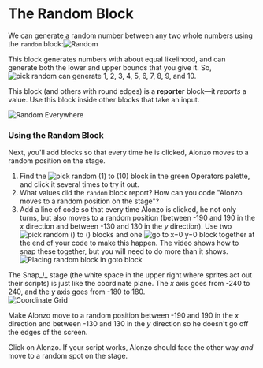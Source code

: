 # The Random Block

We can generate a random number between any two whole numbers using the `random` block:![Random](https://beautyjoy.github.io/bjc-r/img/blocks/pick-random-1-to-10.png)

This block generates numbers with about equal likelihood, and can generate both the lower and upper bounds that you give it. So, ![pick random](https://beautyjoy.github.io/bjc-r/img/blocks/pick-random-1-to-10.png) can generate 1, 2, 3, 4, 5, 6, 7, 8, 9, and 10.

This block \(and others with round edges\) is a **reporter** block—it _reports_ a value. Use this block inside other blocks that take an input.

![Random Everywhere](https://beautyjoy.github.io/bjc-r/img/prog/pick-random-block-inside-various-blocks.png)



### Using the Random Block

Next, you'll add blocks so that every time he is clicked, Alonzo moves to a random position on the stage.

1. Find the ![pick random \(1\) to \(10\)](https://bjc.edc.org/Sept2015/bjc-r/img/blocks/pick-random-1-to-10.png) block in the green Operators palette, and click it several times to try it out.
2. What values did the `random` block report? How can you code "Alonzo moves to a random position on the stage"?
3. Add a line of code so that every time Alonzo is clicked, he not only turns, but also moves to a random position \(between -190 and 190 in the _x_ direction and between -130 and 130 in the _y_ direction\). Use two ![pick random \(\) to \(\)](https://bjc.edc.org/Sept2015/bjc-r/img/blocks/pick-random-empty-args.png) blocks and one ![go to x=0 y=0](https://bjc.edc.org/Sept2015/bjc-r/img/blocks/go-to-x-y-0-0.png) block together at the end of your code to make this happen. The video shows how to snap these together, but you will need to do more than it shows. ![Placing random block in goto block](https://bjc.edc.org/Sept2015/bjc-r/img/1-introduction/alonzo-go-to-random.gif) 

The Snap_!_ stage \(the white space in the upper right where sprites act out their scripts\) is just like the coordinate plane. The _x_ axis goes from -240 to 240, and the _y_ axis goes from -180 to 180.  
![Coordinate Grid](https://bjc.edc.org/Sept2015/bjc-r/img/1-introduction/snap-coord-grid.png)  


Make Alonzo move to a random position between -190 and 190 in the _x_ direction and between -130 and 130 in the _y_ direction so he doesn't go off the edges of the screen.

Click on Alonzo. If your script works, Alonzo should face the other way _and_ move to a random spot on the stage.

